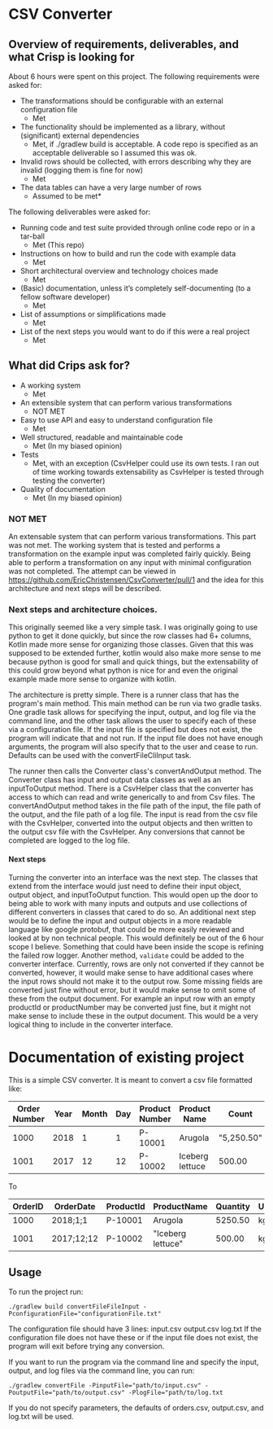 # CSV Converter
## Overview of requirements, deliverables, and what Crisp is looking for
About 6 hours were spent on this project. The following requirements were asked for:
* The transformations should be configurable with an external configuration file
    * Met
* The functionality should be implemented as a library, without (significant) external
dependencies
    * Met, if ./gradlew build is acceptable. A code repo is specified as an acceptable deliverable so I assumed this was ok.
* Invalid rows should be collected, with errors describing why they are invalid (logging
them is fine for now)
    * Met 
* The data tables can have a very large number of rows
    * Assumed to be met*
  
The following deliverables were asked for:
* Running code and test suite provided through online code repo or in a tar-ball
    * Met (This repo) 
* Instructions on how to build and run the code with example data
    * Met 
* Short architectural overview and technology choices made
    * Met 
* (Basic) documentation, unless it’s completely self-documenting (to a fellow software
developer)
    * Met 
* List of assumptions or simplifications made
    * Met 
* List of the next steps you would want to do if this were a real project
    * Met

## What did Crips ask for?
* A working system
    * Met
* An extensible system that can perform various transformations
    * NOT MET
* Easy to use API and easy to understand configuration file
    * Met
* Well structured, readable and maintainable code
    * Met (In my biased opinion) 
* Tests
    * Met, with an exception (CsvHelper could use its own tests. I ran out of time working towards extensability as CsvHelper is tested through testing the converter)
* Quality of documentation
    * Met (In my biased opinion)

### NOT MET
An extensable system that can perform various transformations. This part was not met. The working system that is tested
and performs a transformation on the example input was completed fairly quickly. Being able to perform a transformation on
any input with minimal configuration was not completed. The attempt can be viewed in https://github.com/EricChristensen/CsvConverter/pull/1
and the idea for this architecture and next steps will be described.

### Next steps and architecture choices.
This originally seemed like a very simple task. I was originally going to use python to
get it done quickly, but since the row classes had 6+ columns, Kotlin made more sense for
organizing those classes. Given that this was supposed to be extended further, kotlin would
also make more sense to me because python is good for small and quick things, but the extensability
of this could grow beyond what python is nice for and even the original example made more
sense to organize with kotlin.

The architecture is pretty simple. There is a runner class that has the program's main method.
This main method can be run via two gradle tasks. One gradle task allows for specifying the input,
output, and log file via the command line, and the other task allows the user to specify each of these
via a configuration file. If the input file is specified but does not exist, the program will indicate
that and not run. If the input file does not have enough arguments, the program will also specify that
to the user and cease to run. Defaults can be used with the convertFileCliInput task.

The runner then calls the Converter class's convertAndOutput method. The Converter class has input and
output data classes as well as an inputToOutput method. There is a CsvHelper class that the converter has
access to which can read and write generically to and from Csv files. The convertAndOutput method takes in the file
path of the input, the file path of the output, and the file path of a log file. The input is read
from the csv file with the CsvHelper, converted into the output objects and then written to the output csv
file with the CsvHelper. Any conversions that cannot be completed are logged to the log file.

#### Next steps
Turning the converter into an interface was the next step. The classes that extend from the interface
would just need to define their input object, output object, and inputToOutput function. This would
open up the door to being able to work with many inputs and outputs and use collections of different converters
in classes that cared to do so. An additional next step would be to define the input and output objects
in a more readable language like google protobuf, that could be more easily reviewed and looked at by non
technical people. This would definitely be out of the 6 hour scope I believe. Something that could have been
inside the scope is refining the failed row logger. Another method, `validate` could be added to the converter interface.
Currently, rows are only not converted if they cannot be converted, however, it would make sense to have
additional cases where the input rows should not make it to the output row. Some missing fields are converted just
fine without error, but it would make sense to omit some of these from the output document. For example
an input row with an empty productId or productNumber may be converted just fine, but it might not make sense
to include these in the output document. This would be a very logical thing to include in the converter interface.

# Documentation of existing project
This is a simple CSV converter. It is meant to convert a csv file formatted like:

|Order Number|Year|Month|Day|Product Number|Product Name|Count|Extra Col1|Extra Col2|Empty Column|
|------------|----|-----|---|--------------|------------|-----|----------|----------|------------|
|1000|2018|1|1|P-10001|Arugola|"5,250.50"|Lorem|Ipsum|
|1001|2017|12|12|P-10002|Iceberg lettuce|500.00|Lorem,Ipsum|

To

|OrderID|OrderDate|ProductId|ProductName|Quantity|Unit|
|-------|---------|---------|-----------|--------|----|
|1000|2018;1;1|P-10001|Arugola|5250.50|kg|
|1001|2017;12;12|P-10002|"Iceberg lettuce"|500.00|kg|

## Usage
To run the project run:

`./gradlew build convertFileFileInput -PconfigurationFile="configurationFile.txt"`

The configuration file should have 3 lines:
input.csv
output.csv
log.txt
If the configuration file does not have these or if the input file does not exist, the
program will exit before trying any conversion.

If you want to run the program via the command line and specify the input, output, and log files
via the command line, you can run:

`./gradlew convertFile -PinputFile="path/to/input.csv" -PoutputFile="path/to/output.csv" -PlogFile="path/to/log.txt`

If you do not specify parameters, the defaults of orders.csv, output.csv, and log.txt will be used.